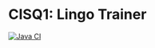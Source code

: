 # CISQ1: Lingo Trainer

[![Java CI](https://github.com/JustMilan/cisq1-lingo/actions/workflows/build.yml/badge.svg?branch=main)](https://github.com/JustMilan/cisq1-lingo/actions/workflows/build.yml)
